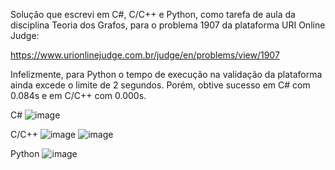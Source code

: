 Solução que escrevi em C#, C/C++ e Python, como tarefa de aula da disciplina Teoria dos Grafos, para o problema 1907 da plataforma URI Online Judge: 

https://www.urionlinejudge.com.br/judge/en/problems/view/1907

Infelizmente, para Python o tempo de execução na validação da plataforma ainda excede o limite de 2 segundos.
Porém, obtive sucesso em C# com 0.084s e em C/C++ com 0.000s.

C#
![image](https://user-images.githubusercontent.com/28737900/131203434-d48652d7-8c6d-4cb6-a3cd-7594d94a85f0.png)

C/C++
![image](https://user-images.githubusercontent.com/28737900/131203415-d7dc9fd4-9da9-49bc-8133-f2c71e511512.png)
![image](https://user-images.githubusercontent.com/28737900/131203425-0e4d1acb-2787-450c-a77c-07c7e7eee392.png)

Python
![image](https://user-images.githubusercontent.com/28737900/131203406-73136c80-e4c5-4ec4-933b-c6b500cd2d26.png)


